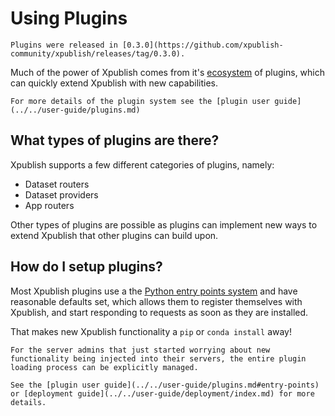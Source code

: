 # Using Plugins

```{versionadded} 0.3.0
Plugins were released in [0.3.0](https://github.com/xpublish-community/xpublish/releases/tag/0.3.0).
```

Much of the power of Xpublish comes from it's [ecosystem](../../ecosystem/index) of plugins, which can quickly extend Xpublish with new capabilities.

```{note}
For more details of the plugin system see the [plugin user guide](../../user-guide/plugins.md)
```

## What types of plugins are there?

Xpublish supports a few different categories of plugins, namely:

- Dataset routers
- Dataset providers
- App routers

Other types of plugins are possible as plugins can implement new ways to extend Xpublish that other plugins can build upon.

## How do I setup plugins?

Most Xpublish plugins use a the [Python entry points system](../../user-guide/plugins.md#entry-points) and have reasonable defaults set, which allows them to register themselves with Xpublish, and start responding to requests as soon as they are installed.

That makes new Xpublish functionality a `pip` or `conda install` away!

```{warning}
For the server admins that just started worrying about new functionality being injected into their servers, the entire plugin loading process can be explicitly managed.

See the [plugin user guide](../../user-guide/plugins.md#entry-points) or [deployment guide](../../user-guide/deployment/index.md) for more details.
```
